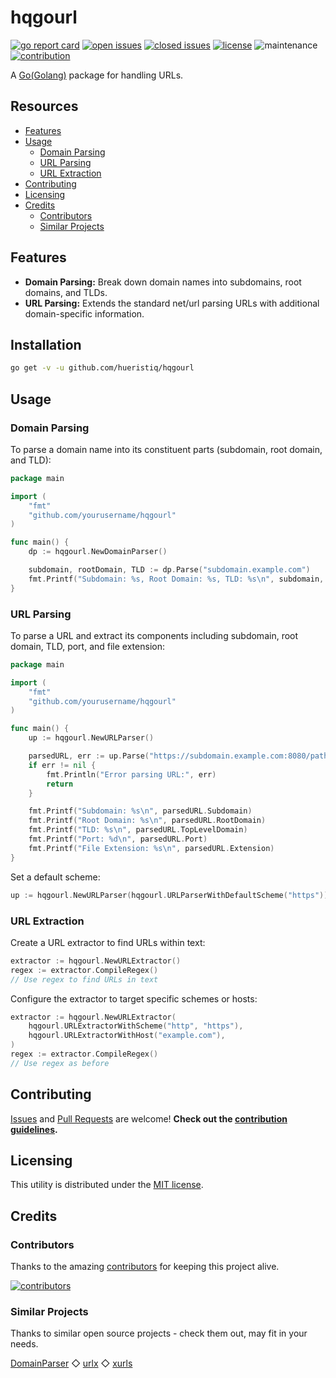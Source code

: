 # hqgourl

[![go report card](https://goreportcard.com/badge/github.com/hueristiq/hqgourl)](https://goreportcard.com/report/github.com/hueristiq/hqgourl) [![open issues](https://img.shields.io/github/issues-raw/hueristiq/hqgourl.svg?style=flat&color=1E90FF)](https://github.com/hueristiq/hqgourl/issues?q=is:issue+is:open) [![closed issues](https://img.shields.io/github/issues-closed-raw/hueristiq/hqgourl.svg?style=flat&color=1E90FF)](https://github.com/hueristiq/hqgourl/issues?q=is:issue+is:closed) [![license](https://img.shields.io/badge/license-MIT-gray.svg?color=1E90FF)](https://github.com/hueristiq/hqgourl/blob/master/LICENSE) ![maintenance](https://img.shields.io/badge/maintained%3F-yes-1E90FF.svg) [![contribution](https://img.shields.io/badge/contributions-welcome-1E90FF.svg)](https://github.com/hueristiq/hqgourl/blob/master/CONTRIBUTING.md)

A [Go(Golang)](http://golang.org/) package for handling URLs.

## Resources

* [Features](#features)
* [Usage](#usage)
    * [Domain Parsing](#domain-parsingn)
    * [URL Parsing](#url-parsing)
    * [URL Extraction](#url-extraction)
* [Contributing](#contributing)
* [Licensing](#licensing)
* [Credits](#credits)
    * [Contributors](#contributors)
    * [Similar Projects](#similar-projects)

## Features

* **Domain Parsing:** Break down domain names into subdomains, root domains, and TLDs.
* **URL Parsing:** Extends the standard net/url parsing URLs with additional domain-specific information.

## Installation

```bash
go get -v -u github.com/hueristiq/hqgourl
```

## Usage

### Domain Parsing

To parse a domain name into its constituent parts (subdomain, root domain, and TLD):

```go
package main

import (
    "fmt"
    "github.com/yourusername/hqgourl"
)

func main() {
    dp := hqgourl.NewDomainParser()

    subdomain, rootDomain, TLD := dp.Parse("subdomain.example.com")
    fmt.Printf("Subdomain: %s, Root Domain: %s, TLD: %s\n", subdomain, rootDomain, TLD)
}
```

### URL Parsing

To parse a URL and extract its components including subdomain, root domain, TLD, port, and file extension:

```go
package main

import (
    "fmt"
    "github.com/yourusername/hqgourl"
)

func main() {
    up := hqgourl.NewURLParser()

    parsedURL, err := up.Parse("https://subdomain.example.com:8080/path/file.txt")
    if err != nil {
        fmt.Println("Error parsing URL:", err)
        return
    }

    fmt.Printf("Subdomain: %s\n", parsedURL.Subdomain)
    fmt.Printf("Root Domain: %s\n", parsedURL.RootDomain)
    fmt.Printf("TLD: %s\n", parsedURL.TopLevelDomain)
    fmt.Printf("Port: %d\n", parsedURL.Port)
    fmt.Printf("File Extension: %s\n", parsedURL.Extension)
}
```

Set a default scheme:

```go
up := hqgourl.NewURLParser(hqgourl.URLParserWithDefaultScheme("https"))
```

### URL Extraction

Create a URL extractor to find URLs within text:

```go
extractor := hqgourl.NewURLExtractor()
regex := extractor.CompileRegex()
// Use regex to find URLs in text
```

Configure the extractor to target specific schemes or hosts:

```go
extractor := hqgourl.NewURLExtractor(
    hqgourl.URLExtractorWithScheme("http", "https"),
    hqgourl.URLExtractorWithHost("example.com"),
)
regex := extractor.CompileRegex()
// Use regex as before
```

## Contributing

[Issues](https://github.com/hueristiq/hqgourl/issues) and [Pull Requests](https://github.com/hueristiq/hqgourl/pulls) are welcome! **Check out the [contribution guidelines](https://github.com/hueristiq/hqgourl/blob/master/CONTRIBUTING.md).**

## Licensing

This utility is distributed under the [MIT license](https://github.com/hueristiq/hqgourl/blob/master/LICENSE).

## Credits

### Contributors

Thanks to the amazing [contributors](https://github.com/hueristiq/hqgourl/graphs/contributors) for keeping this project alive.

[![contributors](https://contrib.rocks/image?repo=hueristiq/hqgourl&max=500)](https://github.com/hueristiq/hqgourl/graphs/contributors)

### Similar Projects

Thanks to similar open source projects - check them out, may fit in your needs.

[DomainParser](https://github.com/Cgboal/DomainParser) ◇ [urlx](https://github.com/goware/urlx) ◇ [xurls](https://github.com/mvdan/xurls)